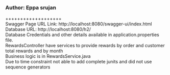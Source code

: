 ### Author: Eppa srujan
+++++++++++++++++++<br/>Swagger Page URL Link: http://localhost:8080/swagger-ui/index.html<br/>
Database URL: http://localhost:8080/h2/<br/>
Database Credentials and other details available in application.properties file.<br/>
RewardsController have services to provide rewards by order and customer total rewards and by month<br/>
Business logic is in RewardsService.java <br/>
Due to time constraint not able to add complete junits and did not use sequence generators<br/>

